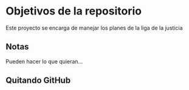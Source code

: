 # Objetivos de la repositorio

Este proyecto se encarga de manejar los planes de la liga de la justicia


## Notas
Pueden hacer lo que quieran...

## Quitando GitHub
